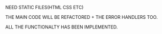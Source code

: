 NEED STATIC FILES(HTML CSS ETC)

THE MAIN CODE WILL BE REFACTORED + THE ERROR HANDLERS TOO.

ALL THE FUNCTIONALTY HAS BEEN IMPLEMENTED.
